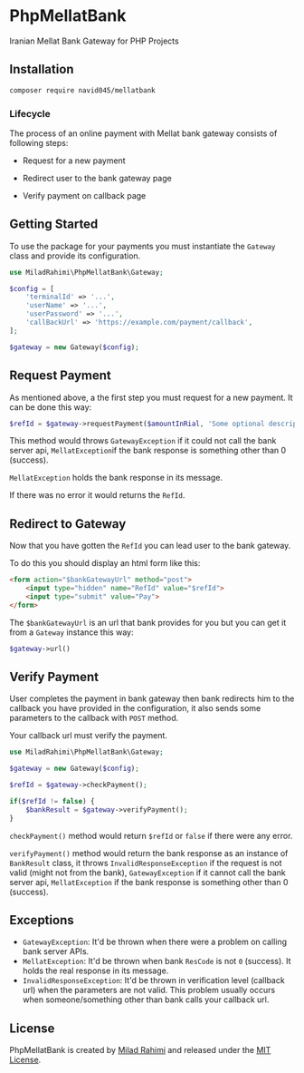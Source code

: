 # PhpMellatBank
Iranian Mellat Bank Gateway for PHP Projects

## Installation

```bash
composer require navid045/mellatbank
```

### Lifecycle

The process of an online payment with Mellat bank gateway consists of following steps:

* Request for a new payment

* Redirect user to the bank gateway page

* Verify payment on callback page

## Getting Started

To use the package for your payments you must instantiate the `Gateway` class 
and provide its configuration.

```php
use MiladRahimi\PhpMellatBank\Gateway;

$config = [
    'terminalId' => '...',
    'userName' => '...',
    'userPassword' => '...',
    'callBackUrl' => 'https://example.com/payment/callback',
];

$gateway = new Gateway($config);
```

## Request Payment

As mentioned above, a the first step you must request for a new payment.
It can be done this way:

```php
$refId = $gateway->requestPayment($amountInRial, 'Some optional description...');
```

This method would throws `GatewayException` if it could not call the bank server api,
`MellatException`if the bank response is something other than 0 (success).

`MellatException` holds the bank response in its message.

If there was no error it would returns the `RefId`.

## Redirect to Gateway

Now that you have gotten the `RefId` you can lead user to the bank gateway.

To do this you should display an html form like this:

```html
<form action="$bankGatewayUrl" method="post">
    <input type="hidden" name="RefId" value="$refId">
    <input type="submit" value="Pay">
</form>
```

The `$bankGatewayUrl` is an url that bank provides for you
but you can get it from a `Gateway` instance this way:

```php
$gateway->url()
```

## Verify Payment

User completes the payment in bank gateway
then bank redirects him to the callback you have provided in the configuration,
it also sends some parameters to the callback with `POST` method.

Your callback url must verify the payment.

```php
use MiladRahimi\PhpMellatBank\Gateway;

$gateway = new Gateway($config);

$refId = $gateway->checkPayment();

if($refId != false) {
    $bankResult = $gateway->verifyPayment();
}
```

`checkPayment()` method would return `$refId` or `false` if there were any error.

`verifyPayment()` method would return the bank response as an instance of `BankResult` class,
it throws `InvalidResponseException` if the request is not valid (might not from the bank),
`GatewayException` if it cannot call the bank server api, 
`MellatException` if the bank response is something other than 0 (success).

## Exceptions

* `GatewayException`: It'd be thrown when there were a problem on calling bank server APIs.
* `MellatException`: It'd be thrown when bank `ResCode` is not `0` (success).
It holds the real response in its message.
* `InvalidResponseException`: It'd be thrown in verification level (callback url) when the parameters are not valid.
This problem usually occurs when someone/something other than bank calls your callback url.

## License
PhpMellatBank is created by [Milad Rahimi](http://miladrahimi.com)
and released under the [MIT License](http://opensource.org/licenses/mit-license.php).
